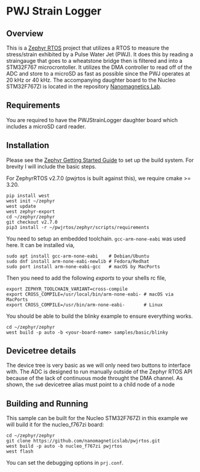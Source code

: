 # PWJ Strain Logger

## Overview

This is a [Zephyr RTOS](https://www.zephyrproject.org/) project that utilizes a
RTOS to measure the stress/strain exhibited by a Pulse Water Jet (PWJ). It does
this by reading a straingauge that goes to a wheatstone bridge then is filtered
and into a STM32F767 microcrontoller. It utilizes the DMA controller to read
off of the ADC and store to a microSD as fast as possible since the PWJ
operates at 20 kHz or 40 kHz. The accompanying daughter board to the Nucleo
STM32F767ZI is located in the repository
[Nanomagnetics Lab](https://github.com/nanomagneticslab).

## Requirements

You are required to have the PWJStrainLogger daughter board which includes a
microSD card reader.

## Installation

Please see the [Zephyr Getting Started Guide](https://docs.zephyrproject.org/latest/getting_started/index.html)
to set up the build system. For brevity I will include the basic steps.

For ZephyrRTOS v2.7.0 (pwjrtos is built against this), we require cmake >= 3.20.

```
pip install west
west init ~/zephyr
west update
west zephyr-export
cd ~/zephyr/zephyr
git checkout v2.7.0
pip3 install -r ~/pwjrtos/zephyr/scripts/requirements
```

You need to setup an embedded toolchain. `gcc-arm-none-eabi` was used here. It
can be installed via,

```
sudo apt install gcc-arm-none-eabi    # Debian/Ubuntu
sudo dnf install arm-none-eabi-newlib # Fedora/Redhat
sudo port install arm-none-eabi-gcc   # macOS by MacPorts
```

Then you need to add the following *exports* to your shells rc file,

```
export ZEPHYR_TOOLCHAIN_VARIANT=cross-compile
export CROSS_COMPILE=/usr/local/bin/arm-none-eabi- # macOS via MacPorts
export CROSS_COMPILE=/usr/bin/arm-none-eabi-       # Linux
```

You should be able to build the blinky example to ensure everything works.

```
cd ~/zephyr/zephyr
west build -p auto -b <your-board-name> samples/basic/blinky
```

## Devicetree details

The device tree is very basic as we will only need two buttons to interface with.
The ADC is designed to run manually outside of the Zephyr RTOS API because of the
lack of continuous mode throught the DMA channel. As shown, the ``sw0`` devicetree
alias must point to a child node of a node

## Building and Running

This sample can be built for the Nucleo STM32F767ZI in this example we will
build it for the nucleo_f767zi board:

```
cd ~/zephyr/zephyr
git clone https://github.com/nanomagneticslab/pwjrtos.git
west build -p auto -b nucleo_f767zi pwjrtos
west flash
```

You can set the debugging options in `prj.conf`.
